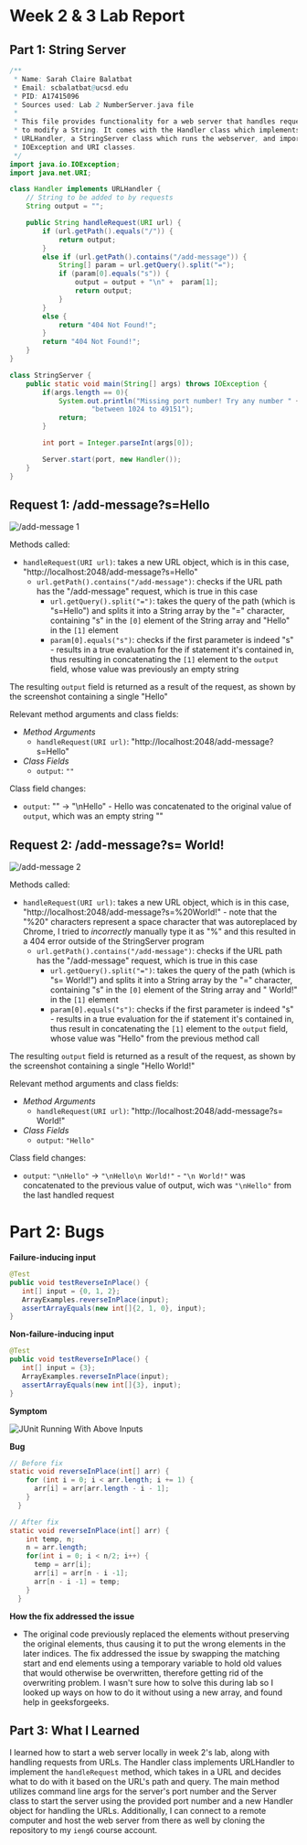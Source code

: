 # Week 2 & 3 Lab Report

## Part 1: String Server

```java
/** 
 * Name: Sarah Claire Balatbat
 * Email: scbalatbat@ucsd.edu
 * PID: A17415096
 * Sources used: Lab 2 NumberServer.java file
 * 
 * This file provides functionality for a web server that handles requests
 * to modify a String. It comes with the Handler class which implements
 * URLHandler, a StringServer class which runs the webserver, and imported
 * IOException and URI classes.
 */
import java.io.IOException;
import java.net.URI;

class Handler implements URLHandler {
    // String to be added to by requests
    String output = "";

    public String handleRequest(URI url) {
        if (url.getPath().equals("/")) {
            return output;
        }
        else if (url.getPath().contains("/add-message")) {
            String[] param = url.getQuery().split("=");
            if (param[0].equals("s")) {
                output = output + "\n" +  param[1];
                return output;
            }
        }
        else {
            return "404 Not Found!";
        }
        return "404 Not Found!";
    }
}

class StringServer {
    public static void main(String[] args) throws IOException {
        if(args.length == 0){
            System.out.println("Missing port number! Try any number " + 
                    "between 1024 to 49151");
            return;
        }

        int port = Integer.parseInt(args[0]);

        Server.start(port, new Handler());
    }
}
```

## Request 1: /add-message?s=Hello

![/add-message 1](./Lab_Report_2_files/Screenshot%20(364).png)

Methods called:
* `handleRequest(URI url)`: takes a new URL object, which is in this case, "http://localhost:2048/add-message?s=Hello"
   * `url.getPath().contains("/add-message")`: checks if the URL path has the "/add-message" request, which is true in this case
      * `url.getQuery().split("=")`: takes the query of the path (which is "s=Hello") and splits it into a String array by the "=" character, containing "s" in the `[0]` element of the String array and "Hello" in the `[1]` element
      * `param[0].equals("s")`: checks if the first parameter is indeed "s" - results in a true evaluation for the if statement it's contained in, thus resulting in concatenating the `[1]` element to the `output` field, whose value was previously an empty string

The resulting `output` field is returned as a result of the request, as shown by the screenshot containing a single "Hello"

Relevant method arguments and class fields:
* _Method Arguments_
   * `handleRequest(URI url)`: "http://localhost:2048/add-message?s=Hello"
* _Class Fields_
   * `output`: `""`

Class field changes:
* `output`: "" -> "\nHello" - Hello was concatenated to the original value of `output`, which was an empty string ""

## Request 2: /add-message?s= World!

![/add-message 2](./Lab_Report_2_files/Screenshot%20(362).png)

Methods called:
* `handleRequest(URI url)`: takes a new URL object, which is in this case, "http://localhost:2048/add-message?s=%20World!" - note that the "%20" characters represent a space character that was autoreplaced by Chrome, I tried to _incorrectly_ manually type it as "%" and this resulted in a 404 error outside of the StringServer program
   * `url.getPath().contains("/add-message")`: checks if the URL path has the "/add-message" request, which is true in this case
      * `url.getQuery().split("=")`: takes the query of the path (which is "s= World!") and splits it into a String array by the "=" character, containing "s" in the `[0]` element of the String array and " World!" in the `[1]` element
      * `param[0].equals("s")`: checks if the first parameter is indeed "s" - results in a true evaluation for the if statement it's contained in, thus result in concatenating the `[1]` element to the `output` field, whose value was "Hello" from the previous method call

The resulting `output` field is returned as a result of the request, as shown by the screenshot containing a single "Hello World!"

Relevant method arguments and class fields:
* _Method Arguments_
   * `handleRequest(URI url)`: "http://localhost:2048/add-message?s= World!"
* _Class Fields_
   * `output`: `"Hello"`

Class field changes:
* `output`: `"\nHello"` -> `"\nHello\n World!"` - `"\n World!"` was concatenated to the previous value of output, wich was `"\nHello"` from the last handled request

# Part 2: Bugs

**Failure-inducing input**

```java
@Test
public void testReverseInPlace() {
   int[] input = {0, 1, 2};
   ArrayExamples.reverseInPlace(input);
   assertArrayEquals(new int[]{2, 1, 0}, input);
}
```

**Non-failure-inducing input**

```java
@Test
public void testReverseInPlace() {
   int[] input = {3};
   ArrayExamples.reverseInPlace(input);
   assertArrayEquals(new int[]{3}, input);
}
```

**Symptom**

![JUnit Running With Above Inputs](./Lab_Report_2_files/Screenshot%202023-01-30%20152007.jpg)

**Bug**

```java
// Before fix
static void reverseInPlace(int[] arr) {
    for (int i = 0; i < arr.length; i += 1) {
      arr[i] = arr[arr.length - i - 1];
    }
  }
```

```java
// After fix
static void reverseInPlace(int[] arr) {
    int temp, n;
    n = arr.length;
    for(int i = 0; i < n/2; i++) {
      temp = arr[i];
      arr[i] = arr[n - i -1];
      arr[n - i -1] = temp;
    }
  }
```

**How the fix addressed the issue**
* The original code previously replaced the elements without preserving the original elements, thus causing it to put the wrong elements in the later indices. The fix addressed the issue by swapping the matching start and end elements using a temporary variable to hold old values that would otherwise be overwritten, therefore getting rid of the overwriting problem. I wasn't sure how to solve this during lab so I looked up ways on how to do it without using a new array, and found help in geeksforgeeks.

## Part 3: What I Learned

I learned how to start a web server locally in week 2's lab, along with handling requests from URLs. The Handler class implements URLHandler to implement the `handleRequest` method, which takes in a URL and decides what to do with it based on the URL's path and query. The main method utilizes command line args for the server's port number and the Server class to start the server using the provided port number and a new Handler object for handling the URLs. Additionally, I can connect to a remote computer and host the web server from there as well by cloning the repository to my `ieng6` course account.